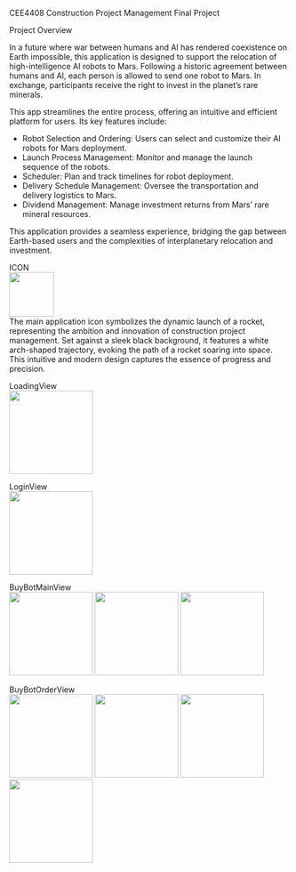 CEE4408 Construction Project Management Final Project  

Project Overview

In a future where war between humans and AI has rendered coexistence on Earth impossible, this application is designed to support the relocation of high-intelligence AI robots to Mars. Following a historic agreement between humans and AI, each person is allowed to send one robot to Mars. In exchange, participants receive the right to invest in the planet’s rare minerals.  

This app streamlines the entire process, offering an intuitive and efficient platform for users. Its key features include:  
- Robot Selection and Ordering: Users can select and customize their AI robots for Mars deployment.  
- Launch Process Management: Monitor and manage the launch sequence of the robots.  
- Scheduler: Plan and track timelines for robot deployment.  
- Delivery Schedule Management: Oversee the transportation and delivery logistics to Mars.  
- Dividend Management: Manage investment returns from Mars’ rare mineral resources.  

This application provides a seamless experience, bridging the gap between Earth-based users and the complexities of interplanetary relocation and investment.  

ICON  
<img src="https://github.com/user-attachments/assets/86128de0-53c0-4132-b47c-990dd875ef31" width="80"/>  
The main application icon symbolizes the dynamic launch of a rocket, representing the ambition and innovation of construction project management. Set against a sleek black background, it features a white arch-shaped trajectory, evoking the path of a rocket soaring into space. This intuitive and modern design captures the essence of progress and precision.  

LoadingView  
<img src="https://github.com/user-attachments/assets/57f75923-cf87-41c1-8c76-fb2776183dda" width="150"/>

LoginView  
<img src="https://github.com/user-attachments/assets/66e759dd-8285-4539-8811-e72c0d64b21b" width="150"/>

BuyBotMainView  
<img src="https://github.com/user-attachments/assets/f7791557-2c75-4490-82b2-7b1c922c2c02" width="150"/>
<img src="https://github.com/user-attachments/assets/d99d0048-6a82-4f23-9128-498bc3a31518" width="150"/>
<img src="https://github.com/user-attachments/assets/d01ff68a-a735-4856-b7e9-530cd8c2ae81" width="150"/>

BuyBotOrderView  
<img src="https://github.com/user-attachments/assets/59a41f72-3666-4b2d-8d19-c0ad9ee30c6a" width="150"/>
<img src="https://github.com/user-attachments/assets/77b7c694-9bb0-4026-8d17-41114aa681e7" width="150"/>
<img src="https://github.com/user-attachments/assets/0c0551a7-7750-4ecc-bcd1-e12bd17ac88b" width="150"/>
<img src="https://github.com/user-attachments/assets/a983eea4-3854-4153-846d-899a6615a257" width="150"/>
